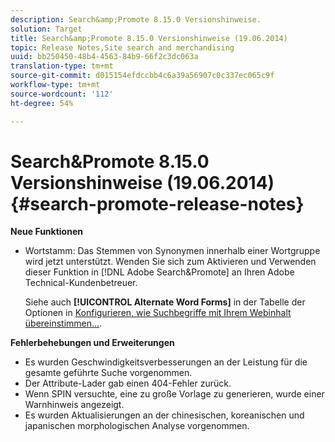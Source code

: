 ```yaml
---
description: Search&amp;Promote 8.15.0 Versionshinweise.
solution: Target
title: Search&amp;Promote 8.15.0 Versionshinweise (19.06.2014)
topic: Release Notes,Site search and merchandising
uuid: bb250450-48b4-4563-84b9-66f2c3dc063a
translation-type: tm+mt
source-git-commit: d015154efdccbb4c6a39a56907c0c337ec065c9f
workflow-type: tm+mt
source-wordcount: '112'
ht-degree: 54%

---
```



# Search&amp;Promote 8.15.0 Versionshinweise (19.06.2014){#search-promote-release-notes}

**Neue Funktionen**

* Wortstamm: Das Stemmen von Synonymen innerhalb einer Wortgruppe wird jetzt unterstützt.  Wenden Sie sich zum Aktivieren und Verwenden dieser Funktion in [!DNL Adobe Search&Promote] an Ihren Adobe Technical-Kundenbetreuer.

   Siehe auch **[!UICONTROL Alternate Word Forms]** in der Tabelle der Optionen in [Konfigurieren, wie Suchbegriffe mit Ihrem Webinhalt übereinstimmen...](../c-about-linguistics-menu/c-about-words-and-language.md#task_351A9144A51F4B41923BDBACDEF3B616).

**Fehlerbehebungen und Erweiterungen**

* Es wurden Geschwindigkeitsverbesserungen an der Leistung für die gesamte geführte Suche vorgenommen.
* Der Attribute-Lader gab einen 404-Fehler zurück.
* Wenn SPIN versuchte, eine zu große Vorlage zu generieren, wurde einer Warnhinweis angezeigt.
* Es wurden Aktualisierungen an der chinesischen, koreanischen und japanischen morphologischen Analyse vorgenommen.

